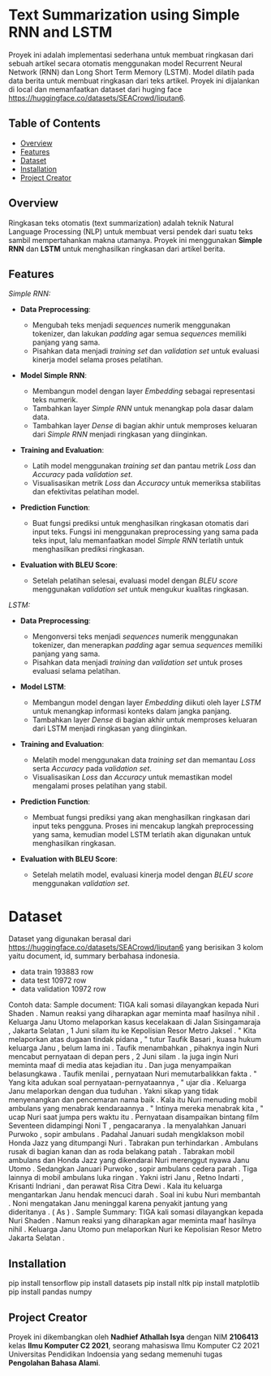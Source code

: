 # Text Summarization using Simple RNN and LSTM

Proyek ini adalah implementasi sederhana untuk membuat ringkasan dari sebuah artikel secara otomatis menggunakan model Recurrent Neural Network (RNN) dan Long Short Term Memory (LSTM). Model dilatih pada data berita untuk membuat ringkasan dari teks artikel. Proyek ini dijalankan di local dan memanfaatkan dataset dari huging face https://huggingface.co/datasets/SEACrowd/liputan6.

## Table of Contents

- [Overview](#overview)
- [Features](#features)
- [Dataset](#dataset)
- [Installation](#installation)
- [Project Creator](#project-creator)


## Overview

Ringkasan teks otomatis (text summarization) adalah teknik Natural Language Processing (NLP) untuk membuat versi pendek dari suatu teks sambil mempertahankan makna utamanya. Proyek ini menggunakan **Simple RNN** dan **LSTM** untuk menghasilkan ringkasan dari artikel berita.

## Features

*Simple RNN:*
- **Data Preprocessing**:
  - Mengubah teks menjadi *sequences* numerik menggunakan tokenizer, dan lakukan *padding* agar semua *sequences* memiliki panjang yang sama.
  - Pisahkan data menjadi *training set* dan *validation set* untuk evaluasi kinerja model selama proses pelatihan.

- **Model Simple RNN**:
  - Membangun model dengan layer *Embedding* sebagai representasi teks numerik.
  - Tambahkan layer *Simple RNN* untuk menangkap pola dasar dalam data.
  - Tambahkan layer *Dense* di bagian akhir untuk memproses keluaran dari *Simple RNN* menjadi ringkasan yang diinginkan.
  
- **Training and Evaluation**:
  - Latih model menggunakan *training set* dan pantau metrik *Loss* dan *Accuracy* pada *validation set*.
  - Visualisasikan metrik *Loss* dan *Accuracy* untuk memeriksa stabilitas dan efektivitas pelatihan model.

- **Prediction Function**:
  - Buat fungsi prediksi untuk menghasilkan ringkasan otomatis dari input teks. Fungsi ini menggunakan preprocessing yang sama pada teks input, lalu memanfaatkan model *Simple RNN* terlatih untuk menghasilkan prediksi ringkasan.

- **Evaluation with BLEU Score**:
  - Setelah pelatihan selesai, evaluasi model dengan *BLEU score* menggunakan *validation set* untuk mengukur kualitas ringkasan.

*LSTM:*
- **Data Preprocessing**: 
  - Mengonversi teks menjadi *sequences* numerik menggunakan tokenizer, dan menerapkan *padding* agar semua *sequences* memiliki panjang yang sama. 
  - Pisahkan data menjadi *training* dan *validation set* untuk proses evaluasi selama pelatihan.

- **Model LSTM**:
  - Membangun model dengan layer *Embedding* diikuti oleh layer *LSTM* untuk menangkap informasi konteks dalam jangka panjang.
  - Tambahkan layer *Dense* di bagian akhir untuk memproses keluaran dari LSTM menjadi ringkasan yang diinginkan.
  
- **Training and Evaluation**:
  - Melatih model menggunakan data *training set* dan memantau *Loss* serta *Accuracy* pada *validation set*.
  - Visualisasikan *Loss* dan *Accuracy* untuk memastikan model mengalami proses pelatihan yang stabil.

- **Prediction Function**:
  - Membuat fungsi prediksi yang akan menghasilkan ringkasan dari input teks pengguna. Proses ini mencakup langkah preprocessing yang sama, kemudian model LSTM terlatih akan digunakan untuk menghasilkan ringkasan.

- **Evaluation with BLEU Score**:
  - Setelah melatih model, evaluasi kinerja model dengan *BLEU score* menggunakan *validation set*.

# Dataset

Dataset yang digunakan berasal dari https://huggingface.co/datasets/SEACrowd/liputan6 yang berisikan 3 kolom yaitu document, id, summary berbahasa indonesia.
- data train 193883 row
- data test 10972 row
- data validation 10972 row

Contoh data:
Sample document: TIGA kali somasi dilayangkan kepada Nuri Shaden . Namun reaksi yang diharapkan agar meminta maaf hasilnya nihil . Keluarga Janu Utomo melaporkan kasus kecelakaan di Jalan Sisingamaraja , Jakarta Selatan , 1 Juni silam itu ke Kepolisian Resor Metro Jaksel . " Kita melaporkan atas dugaan tindak pidana , " tutur Taufik Basari , kuasa hukum keluarga Janu , belum lama ini . Taufik menambahkan , pihaknya ingin Nuri mencabut pernyataan di depan pers , 2 Juni silam . Ia juga ingin Nuri meminta maaf di media atas kejadian itu . Dan juga menyampaikan belasungkawa . Taufik menilai , pernyataan Nuri memutarbalikkan fakta . " Yang kita adukan soal pernyataan-pernyataannya , " ujar dia . Keluarga Janu melaporkan dengan dua tuduhan . Yakni sikap yang tidak menyenangkan dan pencemaran nama baik . Kala itu Nuri menuding mobil ambulans yang menabrak kendaraannya . " Intinya mereka menabrak kita , " ucap Nuri saat jumpa pers waktu itu . Pernyataan disampaikan bintang film Seventeen didampingi Noni T , pengacaranya . Ia menyalahkan Januari Purwoko , sopir ambulans . Padahal Januari sudah mengklakson mobil Honda Jazz yang ditumpangi Nuri . Tabrakan pun terhindarkan . Ambulans rusak di bagian kanan dan as roda belakang patah . Tabrakan mobil ambulans dan Honda Jazz yang dikendarai Nuri merenggut nyawa Janu Utomo . Sedangkan Januari Purwoko , sopir ambulans cedera parah . Tiga lainnya di mobil ambulans luka ringan . Yakni istri Janu , Retno Indarti , Krisanti Indriani , dan perawat Risa Citra Dewi . Kala itu keluarga mengantarkan Janu hendak mencuci darah . Soal ini kubu Nuri membantah . Noni mengatakan Janu meninggal karena penyakit jantung yang dideritanya . ( As ) .
Sample Summary: TIGA kali somasi dilayangkan kepada Nuri Shaden . Namun reaksi yang diharapkan agar meminta maaf hasilnya nihil . Keluarga Janu Utomo pun melaporkan Nuri ke Kepolisian Resor Metro Jakarta Selatan .

## Installation
pip install tensorflow
pip install datasets
pip install nltk
pip install matplotlib
pip install pandas numpy 


## Project Creator
Proyek ini dikembangkan oleh **Nadhief Athallah Isya** dengan NIM **2106413** kelas **Ilmu Komputer C2 2021**, seorang mahasiswa Ilmu Komputer C2 2021 Universitas Pendidikan Indoensia yang sedang memenuhi tugas **Pengolahan Bahasa Alami**.
